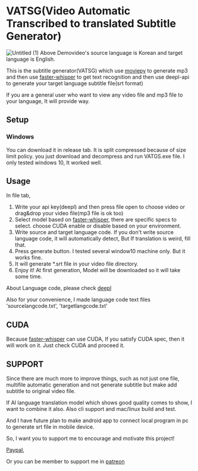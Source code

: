 # VATSG(Video Automatic Transcribed to translated Subtitle Generator)
![Untitled (1)](https://github.com/Whiw/VATSG/assets/9716884/bbd026ad-bf9b-41c5-b31f-4d454784f54a)
Above Demovideo's source language is Korean and target language is English. 

This is the subtitle generator(VATSG) which use [moviepy](https://github.com/Zulko/moviepy) to generate mp3 and then use [faster-whisper](https://github.com/guillaumekln/faster-whisper) to get text recognition and then use deepl-api to generate your target language subtitle file(srt format)

If you are a general user who want to view any video file and mp3 file to your language, It will provide way. 

## Setup

### Windows

You can download it in release tab. It is split compressed because of size limit policy. you just download and decompress and run VATGS.exe file. I only tested windows 10, It worked well.

## Usage
In file tab, 
1. Write your api key(deepl) and then press file open to choose video or drag&drop your video file(mp3 file is ok too)
2. Select model based on [faster-whisper](https://github.com/guillaumekln/faster-whisper), there are specific specs to select. choose CUDA enable or disable based on your environment.
3. Write source and target language code. If you don't write source language code, it will automatically detect, But If translation is weird, fill that.
4. Press generate button. I tested several window10 machine only. But it works fine.
5. It will generate *.srt file in your video file directory.
6. Enjoy it! At first generation, Model will be downloaded so it will take some time. 

About Language code, please check [deepl](https://www.deepl.com/docs-api/translate-text/?utm_source=github&utm_medium=github-python-readme)

Also for your convenience, I made language code text files 'sourcelangcode.txt', 'targetlangcode.txt'

## CUDA
Because [faster-whisper](https://github.com/guillaumekln/faster-whisper) can use CUDA, If you satisfy CUDA spec, then it will work on it. Just check CUDA and proceed it. 

## SUPPORT

Since there are much more to improve things, such as not just one file, multifile automatic generation and not generate subtitle but make add subtitle to original video file.

If AI language translation model which shows good quality comes to show, I want to combine it also. Also cli support and mac/linux build and test.

And I have future plan to make android app to connect local program in pc to generate srt file in mobile device. 

So, I want you to support me to encourage and motivate this project!

[Paypal](https://paypal.me/whiw215), 

Or you can be member to support me in [patreon](https://www.patreon.com/Whiw/membership)